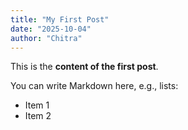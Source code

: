```yaml
---
title: "My First Post"
date: "2025-10-04"
author: "Chitra"
---
```


This is the **content of the first post**.

You can write Markdown here, e.g., lists:

- Item 1
- Item 2
